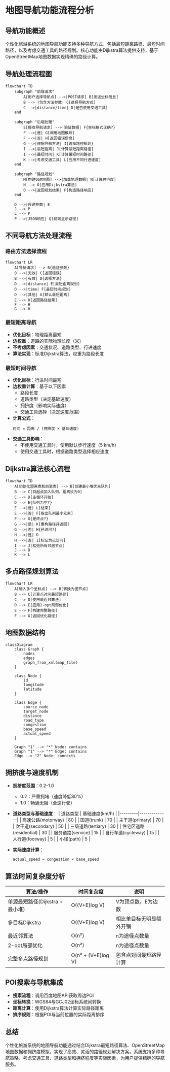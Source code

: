 # 地图导航功能流程分析

## 导航功能概述

个性化旅游系统的地图导航功能支持多种导航方式，包括最短距离路径、最短时间路径，以及考虑交通工具的路径规划。核心功能由Dijkstra算法提供支持，基于OpenStreetMap地图数据实现精确的路径计算。

## 导航处理流程图

```mermaid
flowchart TB
    subgraph "前端请求"
        A[用户选择导航点] -->|POST请求| B[发送坐标信息]
        B --> |包含方法参数| C[选择导航方式]
        C -->|distance/time| D[是否使用交通工具]
    end
    
    subgraph "后端处理"
        E[接收导航请求] -->|验证数据| F{坐标格式正确?}
        F -->|是| G[调用地图模块]
        F -->|否| H[返回错误信息]
        G -->|根据导航方法| I{选择路径规划}
        I -->|最短距离| J[计算最短距离路径]
        I -->|最短时间| K[计算最短时间路径]
        K -->|考虑交通工具| L[应用不同行进速度]
    end
    
    subgraph "路径规划"
        M[构建OSM地图] -->|加载地理数据| N[计算拥挤度]
        N --> O[应用Dijkstra算法]
        O -->|返回规划结果| P[构造路径响应]
    end
    
    D -->|传递参数| E
    J --> P
    L --> P
    P -->|JSON响应| Q[前端显示路径]
```

## 不同导航方法处理流程

### 路由方法选择流程

```mermaid
flowchart LR
    A[导航请求] --> B{验证参数}
    B -->|无效| C[返回错误]
    B -->|有效| D{选择方法}
    D -->|distance| E[最短距离规划]
    D -->|time| F[最短时间规划]
    D -->|其他| G[默认最短距离]
    E --> H[返回路径结果]
    F --> H
    G --> H
```

### 最短距离导航

- **优化目标**：物理距离最短
- **边权重**：道路的实际物理长度（米）
- **不考虑因素**：交通状况、道路类型、行进速度
- **算法实现**：标准Dijkstra算法，权重为路段长度

### 最短时间导航

- **优化目标**：行进时间最短
- **边权重计算**：基于以下因素
  - 路段长度
  - 道路类型（决定基础速度）
  - 拥挤度（影响实际速度）
  - 交通工具选择（决定速度范围）
- **计算公式**：
  ```
  时间 = 距离 / (拥挤度 × 基础速度)
  ```
- **交通工具影响**：
  - 不使用交通工具时，使用默认步行速度（5 km/h）
  - 使用交通工具时，根据道路类型选择相应速度

## Dijkstra算法核心流程

```mermaid
flowchart TD
    A[初始化距离表和前驱表] --> B[创建最小堆优先队列]
    B --> C[将起点加入队列，距离设为0]
    C --> D[主循环开始]
    D --> E{队列为空?}
    E -->|是| L[结束]
    E -->|否| F[取出队列最小元素]
    F --> G{是终点?}
    G -->|是| K[重构路径并返回]
    G -->|否| H{已访问?}
    H -->|是| D
    H -->|否| I[标记为已访问]
    I --> J[松弛所有邻居节点]
    J --> D
    K --> L
```

## 多点路径规划算法

```mermaid
flowchart LR
    A[输入多个坐标点] --> B[转换为图节点]
    B --> C[计算点对间最短路径]
    C --> D[使用最近邻算法]
    D --> E[应用2-opt局部优化]
    E --> F[构建完整路径]
    F --> G[返回优化路径]
```

## 地图数据结构

```mermaid
classDiagram
    class Graph {
        nodes
        edges
        graph_from_xml(map_file)
    }
    
    class Node {
        id
        longitude
        latitude
    }
    
    class Edge {
        source_node
        target_node
        distance
        road_type
        congestion
        base_speed
        actual_speed
    }
    
    Graph "1" --> "*" Node: contains
    Graph "1" --> "*" Edge: contains
    Edge --> "2" Node: connects
```

## 拥挤度与速度机制

- **拥挤度范围**：0.2-1.0
  - 0.2：严重拥堵（速度降低80%）
  - 1.0：畅通无阻（全速行驶）
  
- **道路类型与基础速度**：
  | 道路类型 | 基础速度(km/h) |
  |---------|--------------|
  | 高速公路(motorway) | 80 |
  | 国道(trunk) | 70 |
  | 主干道(primary) | 70 |
  | 次干道(secondary) | 50 |
  | 三级道路(tertiary) | 30 |
  | 住宅区道路(residential) | 30 |
  | 服务道路(service) | 15 |
  | 自行车道(cycleway) | 15 |
  | 人行道(footway) | 5 |
  | 小径(path) | 5 |

- **实际速度计算**：
  ```
  actual_speed = congestion × base_speed
  ```

## 算法时间复杂度分析

| 算法/操作 | 时间复杂度 | 说明 |
|---------|-----------|-----|
| 单源最短路径(Dijkstra + 最小堆) | O((V+E)log V) | V为顶点数，E为边数 |
| 多目标Dijkstra | O((V+E)log V) | 相比单目标无明显额外开销 |
| 最近邻算法 | O(n²) | n为途径点数量 |
| 2-opt局部优化 | O(n²) | n为途径点数量 |
| 完整多点路径规划 | O(n² + (V+E)log V) | 包含点对间最短路径计算 |

## POI搜索与导航集成

- **搜索流程**：调用百度地图API获取周边POI
- **坐标转换**：WGS84与GCJ02坐标系统间转换
- **距离计算**：使用Dijkstra算法计算实际路径距离
- **排序规则**：根据POI与当前位置的实际距离排序

## 总结

个性化旅游系统的地图导航功能通过结合Dijkstra最短路径算法、OpenStreetMap地图数据和拥挤度模拟，实现了高效、灵活的路径规划解决方案。系统支持多种导航策略，考虑交通工具、道路类型和拥挤程度等实际因素，为用户提供精确的导航服务。
